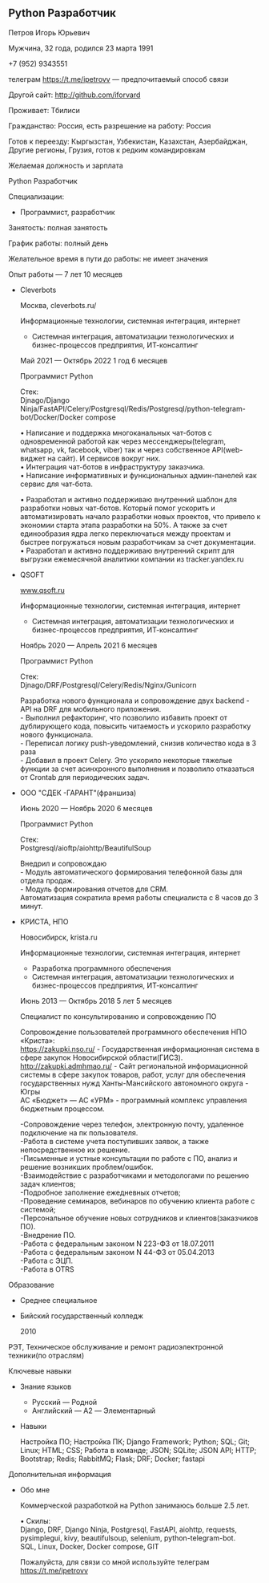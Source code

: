 ## Python Разработчик

Петров Игорь Юрьевич

Мужчина, 32 года, родился 23 марта 1991

  

+7 (952) 9343551

телеграм https://t.me/ipetrovv — предпочитаемый способ связи

Другой сайт: http://github.com/iforvard

  

Проживает: Тбилиси

Гражданство: Россия, есть разрешение на работу: Россия

Готов к переезду: Кыргызстан, Узбекистан, Казахстан, Азербайджан, Другие регионы, Грузия, готов к редким командировкам

Желаемая должность и зарплата

Python Разработчик

Специализации:

*   Программист, разработчик

  

Занятость: полная занятость

График работы: полный день

Желательное время в пути до работы: не имеет значения

Опыт работы — 7 лет 10 месяцев

*   Cleverbots
    
    Москва, cleverbots.ru/
    
    Информационные технологии, системная интеграция, интернет
    
    *   Системная интеграция, автоматизации технологических и бизнес-процессов предприятия, ИТ-консалтинг
    
    Май 2021 — Октябрь 2022 1 год 6 месяцев
    
    Программист Python
    
    Стек:  
    Djnago/Django Ninja/FastAPI/Celery/Postgresql/Redis/Postgresql/python-telegram-bot/Docker/Docker compose  
      
    • Написание и поддержка многоканальных чат-ботов с одновременной работой как через мессенджеры(telegram, whatsapp, vk, facebook, viber) так и через собственное API(web-виджет на сайт). И сервисов вокруг них.  
    • Интеграция чат-ботов в инфраструктуру заказчика.  
    • Написание информативных и функциональных админ-панелей как сервис для чат-бота.  
      
    • Разработал и активно поддерживаю внутренний шаблон для разработки новых чат-ботов. Который помог ускорить и автоматизировать начало разработки новых проектов, что привело к экономии старта этапа разработки на 50%. А также за счет единообразия ядра легко переключаться между проектам и быстрее погружаться новым разработчикам за счет документации.  
    • Разработал и активно поддерживаю внутренний скрипт для выгрузки ежемесячной аналитики компании из tracker.yandex.ru
    
*   QSOFT
    
    www.qsoft.ru
    
    Информационные технологии, системная интеграция, интернет
    
    *   Системная интеграция, автоматизации технологических и бизнес-процессов предприятия, ИТ-консалтинг
    
    Ноябрь 2020 — Апрель 2021 6 месяцев
    
    Программист Python
    
    Стек:  
    Djnago/DRF/Postgresql/Celery/Redis/Nginx/Gunicorn  
      
    Разработка нового функционала и сопровождение двух backend - API на DRF для мобильного приложения.  
    \- Выполнил рефакторинг, что позволило избавить проект от дублирующего кода, повысить читаемость и ускорило разработку нового функционала.  
    \- Переписал логику push-уведомлений, снизив количество кода в 3 раза  
    \- Добавил в проект Celery. Это ускорило некоторые тяжелые функции за счет асинхронного выполнения и позволило отказаться от Crontab для периодических задач.
    
*   ООО "СДЕК -ГАРАНТ"(франшиза)
    
    Июнь 2020 — Ноябрь 2020 6 месяцев
    
    Программист Python
    
    Стек:  
    Postgresql/aioftp/aiohttp/BeautifulSoup  
      
    Внедрил и сопровождаю  
    \- Модуль автоматического формирования телефонной базы для отдела продаж.  
    \- Модуль формирования отчетов для CRM.  
    Автоматизация сократила время работы специалиста с 8 часов до 3 минут.
    
*   КРИСТА, НПО
    
    Новосибирск, krista.ru
    
    Информационные технологии, системная интеграция, интернет
    
    *   Разработка программного обеспечения
    *   Системная интеграция, автоматизации технологических и бизнес-процессов предприятия, ИТ-консалтинг
    
    Июнь 2013 — Октябрь 2018 5 лет 5 месяцев
    
    Специалист по консультированию и сопровождению ПО
    
    Сопровождение пользователей программного обеспечения НПО «Криста»:  
    https://zakupki.nso.ru/ - Государственная информационная система в сфере закупок Новосибирской области(ГИСЗ).  
    http://zakupki.admhmao.ru/ - Сайт региональной информационной системы в сфере закупок товаров, работ, услуг для обеспечения государственных нужд Ханты-Мансийского автономного округа - Югры  
    АС «Бюджет» — АС «УРМ» - программный комплекс управления бюджетным процессом.  
      
    \-Сопровождение через телефон, электронную почту, удаленное подключение на пк пользователя.  
    \-Работа в системе учета поступивших заявок, а также непосредственное их решение.  
    \-Письменные и устные консультации по работе с ПО, анализ и решение возникших проблем/ошибок.  
    \-Взаимодействие с разработчиками и методологами по решению задач клиентов;  
    \-Подробное заполнение ежедневных отчетов;  
    \-Проведение семинаров, вебинаров по обучению клиента работе с системой;  
    \-Персональное обучение новых сотрудников и клиентов(заказчиков ПО).  
    \-Внедрение ПО.  
    \-Работа с федеральным законом N 223-ФЗ от 18.07.2011  
    \-Работа с федеральным законом N 44-ФЗ от 05.04.2013  
    \-Работа с ЭЦП.  
    \-Работа в OTRS
    

Образование

*   Среднее специальное
*   Бийский государственный колледж
    
    2010
    

РЭТ, Техническое обслуживание и ремонт радиоэлектронной техники(по отраслям)

Ключевые навыки

*   Знание языков
    *   Русский — Родной
    *   Английский — A2 — Элементарный
*   Навыки
    
    Настройка ПО; Настройка ПК; Django Framework; Python; SQL; Git; Linux; HTML; CSS; Работа в команде; JSON; SQLite; JSON API; HTTP; Bootstrap; Redis; RabbitMQ; Flask; DRF; Docker; fastapi
    

Дополнительная информация

*   Обо мне
    
    Коммерческой разработкой на Python занимаюсь больше 2.5 лет.  
      
    • Скилы:  
    Django, DRF, Django Ninja, Postgresql, FastAPI, aiohttp, requests, pysimplegui, kivy, beautifulsoup, selenium, python-telegram-bot.  
    SQL, Linux, Docker, Docker compose, GIT  
      
    Пожалуйста, для связи со мной используйте телеграм https://t.me/ipetrovv
